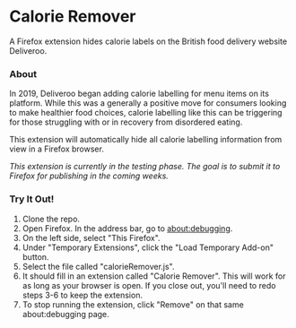 # Calorie Remover

A Firefox extension hides calorie labels on the British food delivery website Deliveroo.

### About

In 2019, Deliveroo began adding calorie labelling for menu items on its platform. While this was a generally a positive move for consumers looking to make healthier food choices, calorie labelling like this can be triggering for those struggling with or in recovery from disordered eating.

This extension will automatically hide all calorie labelling information from view in a Firefox browser.

_This extension is currently in the testing phase. The goal is to submit it to Firefox for publishing in the coming weeks._

### Try It Out!

1. Clone the repo.
2. Open Firefox. In the address bar, go to [about:debugging](about:debugging).
3. On the left side, select "This Firefox".
4. Under "Temporary Extensions", click the "Load Temporary Add-on" button.
5. Select the file called "calorieRemover.js".
6. It should fill in an extension called "Calorie Remover". This will work for as long as your browser is open. If you close out, you'll need to redo steps 3-6 to keep the extension.
7. To stop running the extension, click "Remove" on that same about:debugging page.
